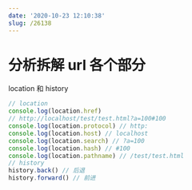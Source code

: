 ```yaml
---
date: '2020-10-23 12:10:38'
slug: /26138
---
```


# 分析拆解 url 各个部分

location 和 history

``` js 
// location
console.log(location.href)
// http://localhost/test/test.html?a=100#100
console.log(location.protocol) // http:
console.log(location.host) // localhost
console.log(location.search) // ?a=100
console.log(location.hash) // #100
console.log(location.pathname) // /test/test.html
// history
history.back() // 后退
history.forward() // 前进
```
 
 
 
 
 
 
 
 
 
 
 
 
 
 
 
 
 
 
 
 
 
 
 
 
 
